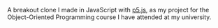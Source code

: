 A breakout clone I made in JavaScript with [p5.js](https://p5js.org/), as my project for the Object-Oriented Programming course I have attended at my university.